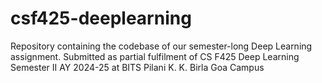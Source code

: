 # csf425-deeplearning
Repository containing the codebase of our semester-long Deep Learning assignment. Submitted as partial fulfilment of CS F425 Deep Learning Semester II AY 2024-25 at BITS Pilani K. K. Birla Goa Campus 
